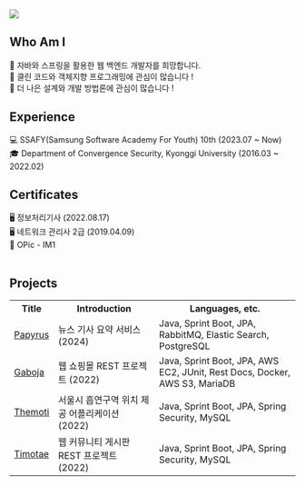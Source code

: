 <img src="https://capsule-render.vercel.app/api?type=waving&color=99ccff&height=300&section=header&text=Welcome%20to%20JOONSEONG's%20Github&fontSize=50" />

## Who Am I
🤩 자바와 스프링을 활용한 웹 백엔드 개발자를 희망합니다. <br>
🤩 클린 코드와 객체지향 프로그래밍에 관심이 많습니다 ! <br>
🤩 더 나은 설계와 개발 방법론에 관심이 많습니다 ! <br>
  
## Experience
💻 SSAFY(Samsung Software Academy For Youth) 10th (2023.07 ~ Now)<br>
🎓 Department of Convergence Security, Kyonggi University (2016.03 ~ 2022.02)<br>

## Certificates
🖥 정보처리기사 (2022.08.17)<br>
🖥 네트워크 관리사 2급 (2019.04.09)<br>
📢 OPic - IM1 <br><br>

## Projects
<table>
  <tr>
    <th>Title</th>
    <th>Introduction</th>
    <th>Languages, etc.</th>
  </tr>
  <tr>
    <td><a href="https://github.com/unicornstudy/papyrus">Papyrus</a></td>
    <td> 뉴스 기사 요약 서비스 (2024) </td>
    <td>Java, Sprint Boot, JPA, RabbitMQ, Elastic Search, PostgreSQL</td>
  </tr>
  <tr>
    <td><a href="https://github.com/class071/gaboja">Gaboja</a></td>
    <td> 웹 쇼핑몰 REST 프로젝트 (2022) </td>
    <td>Java, Sprint Boot, JPA, AWS EC2, JUnit, Rest Docs, Docker, AWS S3, MariaDB </td>
  </tr>
  <tr>
    <td><a href="https://github.com/class071/themoti">Themoti</a></td>
    <td> 서울시 흡연구역 위치 제공 어플리케이션 (2022) </td>
    <td>Java, Sprint Boot, JPA, Spring Security, MySQL</td>
  </tr>
  <tr>
    <td><a href="https://github.com/class071/timotae">Timotae</a></td>
    <td> 웹 커뮤니티 게시판 REST 프로젝트 (2022) </td>
    <td>Java, Sprint Boot, JPA, Spring Security, MySQL</td>
  </tr>
</table>

<br />


<!--
**gnoesnooj/gnoesnooj** is a ✨ _special_ ✨ repository because its `README.md` (this file) appears on your GitHub profile.

Here are some ideas to get you started:

- 🔭 I’m currently working on ...
- 🌱 I’m currently learning ...
- 👯 I’m looking to collaborate on ...
- 🤔 I’m looking for help with ...
- 💬 Ask me about ...
- 📫 How to reach me: ...
- 😄 Pronouns: ...
- ⚡ Fun fact: ...
-->
